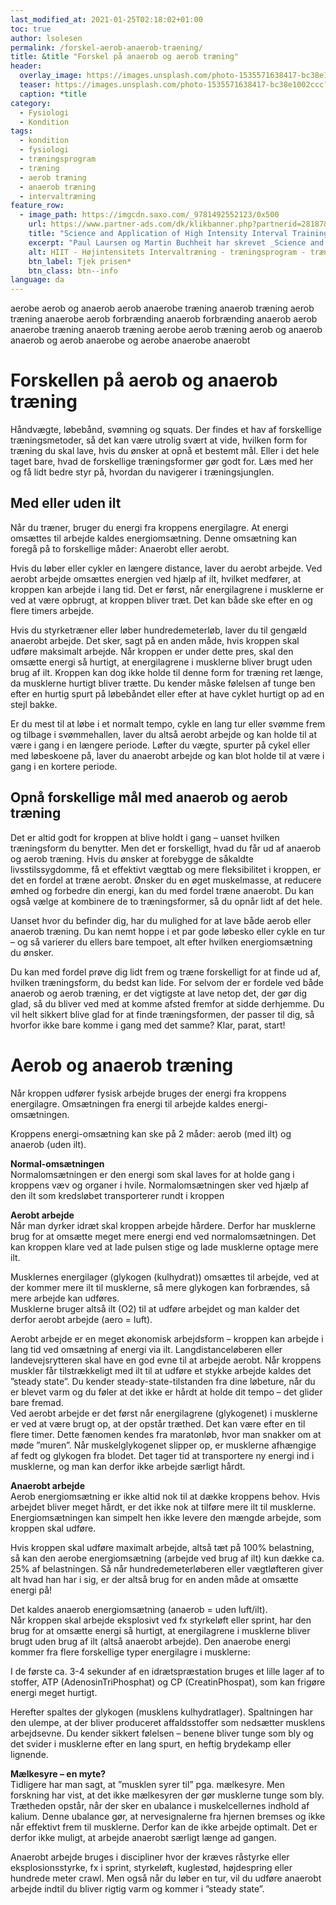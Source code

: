 ```yaml
---
last_modified_at: 2021-01-25T02:18:02+01:00
toc: true
author: lsolesen
permalink: /forskel-aerob-anaerob-traening/
title: &title "Forskel på anaerob og aerob træning"
header:
  overlay_image: https://images.unsplash.com/photo-1535571638417-bc38e1002ccc?ixid=MXwxMjA3fDB8MHxwaG90by1wYWdlfHx8fGVufDB8fHw%3D&ixlib=rb-1.2.1&auto=format&fit=crop&w=1950&q=80
  teaser: https://images.unsplash.com/photo-1535571638417-bc38e1002ccc?ixid=MXwxMjA3fDB8MHxwaG90by1wYWdlfHx8fGVufDB8fHw%3D&ixlib=rb-1.2.1&auto=format&fit=crop&w=400&q=80
  caption: *title
category:
  - Fysiologi
  - Kondition
tags:
  - kondition
  - fysiologi
  - træningsprogram
  - træning
  - aerob træning
  - anaerob træning
  - intervaltræning
feature_row:
  - image_path: https://imgcdn.saxo.com/_9781492552123/0x500
    url: https://www.partner-ads.com/dk/klikbanner.php?partnerid=28187&bannerid=43264&htmlurl=https://www.saxo.com/dk/science-and-application-of-high-intensity-interval-training_paul-laursen_hardback_9781492552123
    title: "Science and Application of High Intensity Interval Training"
    excerpt: "Paul Laursen og Martin Buchheit har skrevet _Science and Application of High-Intensity Interval Training_, som er _must-have_ for alle coaches, trænere, fysiologer og researchers, der bruger HIIT - high-intensity interval training - som en del af deres arbejdsområde og laver træning og træningsprogrammer."
    alt: HIIT - Højintensitets Intervaltræning - træningsprogram - træning
    btn_label: Tjek prisen*
    btn_class: btn--info
language: da
---
```


aerobe
aerob og anaerob
aerob
anaerobe træning
anaerob træning
aerob træning
anaerobe
aerob forbrænding
anaerob forbrænding
anaerob
aerob
anaerobe træning
anaerob træning
aerobe
aerob træning
aerob og anaerob
anaerob og aerob
anaerobe og aerobe
anaerobe
anaerobt


# Forskellen på aerob og anaerob træning


Håndvægte, løbebånd, svømning og squats. Der findes et hav af forskellige træningsmetoder, så det kan være utrolig svært at vide, hvilken form for træning du skal lave, hvis du ønsker at opnå et bestemt mål. Eller i det hele taget bare, hvad de forskellige træningsformer gør godt for. Læs med her og få lidt bedre styr på, hvordan du navigerer i træningsjunglen.

## **Med eller uden ilt**

Når du træner, bruger du energi fra kroppens energilagre. At energi omsættes til arbejde kaldes energiomsætning. Denne omsætning kan foregå på to forskellige måder: Anaerobt eller aerobt.

Hvis du løber eller cykler en længere distance, laver du aerobt arbejde. Ved aerobt arbejde omsættes energien ved hjælp af ilt, hvilket medfører, at kroppen kan arbejde i lang tid. Det er først, når energilagrene i musklerne er ved at være opbrugt, at kroppen bliver træt. Det kan både ske efter en og flere timers arbejde.

Hvis du styrketræner eller løber hundredemeterløb, laver du til gengæld anaerobt arbejde. Det sker, sagt på en anden måde, hvis kroppen skal udføre maksimalt arbejde. Når kroppen er under dette pres, skal den omsætte energi så hurtigt, at energilagrene i musklerne bliver brugt uden brug af ilt. Kroppen kan dog ikke holde til denne form for træning ret længe, da musklerne hurtigt bliver trætte. Du kender måske følelsen af tunge ben efter en hurtig spurt på løbebåndet eller efter at have cyklet hurtigt op ad en stejl bakke.

Er du mest til at løbe i et normalt tempo, cykle en lang tur eller svømme frem og tilbage i svømmehallen, laver du altså aerobt arbejde og kan holde til at være i gang i en længere periode. Løfter du vægte, spurter på cykel eller med løbeskoene på, laver du anaerobt arbejde og kan blot holde til at være i gang i en kortere periode.

## **Opnå forskellige mål med anaerob og aerob træning**

Det er altid godt for kroppen at blive holdt i gang – uanset hvilken træningsform du benytter. Men det er forskelligt, hvad du får ud af anaerob og aerob træning. Hvis du ønsker at forebygge de såkaldte livsstilssygdomme, få et effektivt vægttab og mere fleksibilitet i kroppen, er det en fordel at træne aerobt. Ønsker du en øget muskelmasse, at reducere ømhed og forbedre din energi, kan du med fordel træne anaerobt. Du kan også vælge at kombinere de to træningsformer, så du opnår lidt af det hele.

Uanset hvor du befinder dig, har du mulighed for at lave både aerob eller anaerob træning. Du kan nemt hoppe i et par gode løbesko eller cykle en tur – og så varierer du ellers bare tempoet, alt efter hvilken energiomsætning du ønsker.

Du kan med fordel prøve dig lidt frem og træne forskelligt for at finde ud af, hvilken træningsform, du bedst kan lide. For selvom der er fordele ved både anaerob og aerob træning, er det vigtigste at lave netop det, der gør dig glad, så du bliver ved med at komme afsted fremfor at sidde derhjemme. Du vil helt sikkert blive glad for at finde træningsformen, der passer til dig, så hvorfor ikke bare komme i gang med det samme? Klar, parat, start!


# Aerob og anaerob træning


Når kroppen udfører fysisk arbejde bruges der energi fra kroppens energilagre. Omsætningen fra energi til arbejde kaldes energi-omsætningen.  

Kroppens energi-omsætning kan ske på 2 måder: aerob (med ilt) og anaerob (uden ilt).

**Normal-omsætningen**  
Normalomsætningen er den energi som skal laves for at holde gang i kroppens væv og organer i hvile. Normalomsætningen sker ved hjælp af den ilt som kredsløbet transporterer rundt i kroppen

**Aerobt arbejde**  
Når man dyrker idræt skal kroppen arbejde hårdere. Derfor har musklerne brug for at omsætte meget mere energi end ved normalomsætningen. Det kan kroppen klare ved at lade pulsen stige og lade musklerne optage mere ilt.

Musklernes energilager (glykogen (kulhydrat)) omsættes til arbejde, ved at der kommer mere ilt til musklerne, så mere glykogen kan forbrændes, så mere arbejde kan udføres.  
Musklerne bruger altså ilt (O2) til at udføre arbejdet og man kalder det derfor aerobt arbejde (aero = luft).

Aerobt arbejde er en meget økonomisk arbejdsform – kroppen kan arbejde i lang tid ved omsætning af energi via ilt. Langdistanceløberen eller landevejsrytteren skal have en god evne til at arbejde aerobt. Når kroppens muskler får tilstrækkeligt med ilt til at udføre et stykke arbejde kaldes det ”steady state”. Du kender steady-state-tilstanden fra dine løbeture, når du er blevet varm og du føler at det ikke er hårdt at holde dit tempo – det glider bare fremad.  
Ved aerobt arbejde er det først når energilagrene (glykogenet) i musklerne er ved at være brugt op, at der opstår træthed. Det kan være efter en til flere timer. Dette fænomen kendes fra maratonløb, hvor man snakker om at møde ”muren”. Når muskelglykogenet slipper op, er musklerne afhængige af fedt og glykogen fra blodet. Det tager tid at transportere ny energi ind i musklerne, og man kan derfor ikke arbejde særligt hårdt.

**Anaerobt arbejde**  
Aerob energiomsætning er ikke altid nok til at dække kroppens behov. Hvis arbejdet bliver meget hårdt, er det ikke nok at tilføre mere ilt til musklerne. Energiomsætningen kan simpelt hen ikke levere den mængde arbejde, som kroppen skal udføre.

Hvis kroppen skal udføre maximalt arbejde, altså tæt på 100% belastning, så kan den aerobe energiomsætning (arbejde ved brug af ilt) kun dække ca. 25% af belastningen. Så når hundredemeterløberen eller vægtløfteren giver alt hvad han har i sig, er der altså brug for en anden måde at omsætte energi på!

Det kaldes anaerob energiomsætning (anaerob = uden luft/ilt).  
Når kroppen skal arbejde eksplosivt ved fx styrkeløft eller sprint, har den brug for at omsætte energi så hurtigt, at energilagrene i musklerne bliver brugt uden brug af ilt (altså anaerobt arbejde). Den anaerobe energi kommer fra flere forskellige typer energilagre i musklerne:

I de første ca. 3-4 sekunder af en idrætspræstation bruges et lille lager af to stoffer, ATP (AdenosinTriPhosphat) og CP (CreatinPhospat), som kan frigøre energi meget hurtigt.

Herefter spaltes der glykogen (musklens kulhydratlager). Spaltningen har den ulempe, at der bliver produceret affaldsstoffer som nedsætter musklens arbejdsevne. Du kender sikkert følelsen – benene bliver tunge som bly og det svider i musklerne efter en lang spurt, en heftig brydekamp eller lignende.

**Mælkesyre – en myte?**  
Tidligere har man sagt, at ”musklen syrer til” pga. mælkesyre. Men forskning har vist, at det ikke mælkesyren der gør musklerne tunge som bly. Trætheden opstår, når der sker en ubalance i muskelcellernes indhold af kalium. Denne ubalance gør, at nervesignalerne fra hjernen bremses og ikke når effektivt frem til musklerne. Derfor kan de ikke arbejde optimalt. Det er derfor ikke muligt, at arbejde anaerobt særligt længe ad gangen.

Anaerobt arbejde bruges i discipliner hvor der kræves råstyrke eller eksplosionsstyrke, fx i sprint, styrkeløft, kuglestød, højdespring eller hundrede meter crawl. Men også når du løber en tur, vil du udføre anaerobt arbejde indtil du bliver rigtig varm og kommer i ”steady state”.